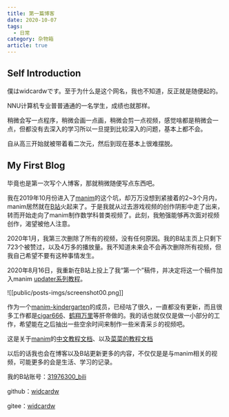 ```yaml
---
title: 第一篇博客
date: 2020-10-07
tags: 
  - 日常
category: 杂物箱
article: true
---
```


## Self Introduction

僕はwidcardwです。至于为什么是这个网名，我也不知道，反正就是随便起的。  

NNU计算机专业普普通通的一名学生，成绩也就那样。  

稍微会写一点程序，稍微会画一点画，稍微会剪一点视频，感觉啥都是稍微会一点，但都没有去深入的学习所以一旦提到比较深入的问题，基本上都不会。

自从高三开始就被带着看二次元，然后到现在基本上很难摆脱。

## My First Blog

毕竟也是第一次写个人博客，那就稍微随便写点东西吧。

我在2019年10月份进入了[manim](https://github.com/3b1b/manim)的这个坑，却万万没想到紧接着的2~3个月内，manim居然就在[B站](https://bilibili.com)火起来了。于是我就从过去游戏视频的创作阴影中走了出来，转而开始走向了manim制作数学科普类视频了。此刻，我勉强能够再次面对视频创作，渴望被他人注意。

2020年1月，我第三次删除了所有的视频，没有任何原因。我的B站主页上只剩下723个被赞过，以及4万多的播放量。我不知道未来会不会再次删除所有视频，但我自己希望不要有这种事情发生。

2020年8月16日，我重新在B站上投上了我“第一个”稿件，并决定将这一个稿件加入manim [updater系列教程](https://space.bilibili.com/31976300/channel/detail?cid=150999)。

![[public/posts-imgs/screenshot00.png]]

作为一个[manim-kindergarten](https://github.com/manim-kindergarten)的成员，已经咕了很久，一直都没有更新，而且很多工作都是[cigar666](https://space.bilibili.com/66806831)、[鹤翔万里](https://space.bilibili.com/171431343)等肝帝做的。我的话也就仅仅是做一小部分的工作，希望能在之后抽出一些空余时间来制作一些米青采彡的视频吧。

这是关于[manim](https://github.com/3b1b/manim)的[中文教程文档](http://manim.ml)、以及[菜菜的教程文档](https://github.com/cai-hust/manim-tutorial-CN)

以后的话我也会在博客以及B站更新更多的内容，不仅仅是是与manim相关的视频，可能更多的会是生活、学习的记录。

我的B站账号：[31976300_bili](https://space.bilibili.com/31976300)

github：[widcardw](https://github.com/widcardw)

gitee：[widcardw](https://gitee.com/widcardw)